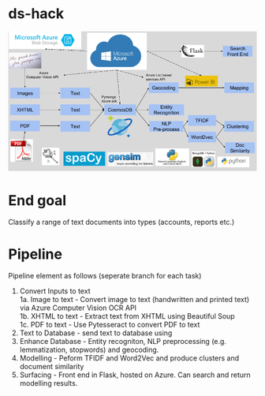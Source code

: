 # ds-hack

![Process](https://github.com/ren-hoek/ds-hack/blob/master/Process.png)

# End goal

Classify a range of text documents into types (accounts, reports etc.) 

# Pipeline

Pipeline element as follows (seperate branch for each task)

1. Convert Inputs to text <br/>
1a. Image to text - Convert image to text (handwritten and printed text) via Azure Computer Vision OCR API <br/>
1b. XHTML to text - Extract text from XHTML using Beautiful Soup <br/>
1c. PDF to text - Use Pytesseract to convert PDF to text <br/>
2. Text to Database - send text to database using 
3. Enhance Database - Entity recogniton, NLP preprocessing (e.g. lemmatization, stopwords) and geocoding.
4. Modelling - Peform TFIDF and Word2Vec and produce clusters and document similarity
5. Surfacing - Front end in Flask, hosted on Azure. Can search and return modelling results.
 





